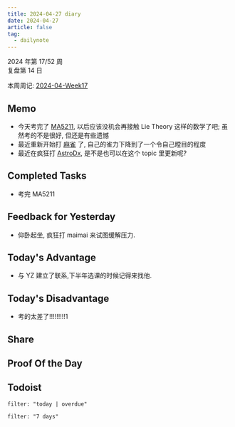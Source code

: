 ```yaml
---
title: 2024-04-27 diary
date: 2024-04-27
article: false
tag:
  - dailynote
---
```

  
2024 年第 17/52 周  
复盘第 14 日

本周周记: [2024-04-Week17](2024-04-Week17)

## Memo
- 今天考完了 [MA5211](MA5211), 以后应该没机会再接触 Lie Theory 这样的数学了吧; 虽然考的不是很好, 但还是有些遗憾
- 最近重新开始打 [麻雀](麻雀) 了, 自己的雀力下降到了一个令自己瞠目的程度
- 最近在疯狂打 [AstroDx](01%20Maimai), 是不是也可以在这个 topic 里更新呢?
## Completed Tasks
- 考完 MA5211
## Feedback for Yesterday
- 仰卧起坐, 疯狂打 maimai 来试图缓解压力.

## Today's Advantage
- 与 YZ 建立了联系,下半年选课的时候记得来找他.

## Today's Disadvantage
- 考的太差了!!!!!!!!!1

## Share

## Proof Of the Day

## Todoist
```todoist
filter: "today | overdue"
```
```todoist
filter: "7 days"
```